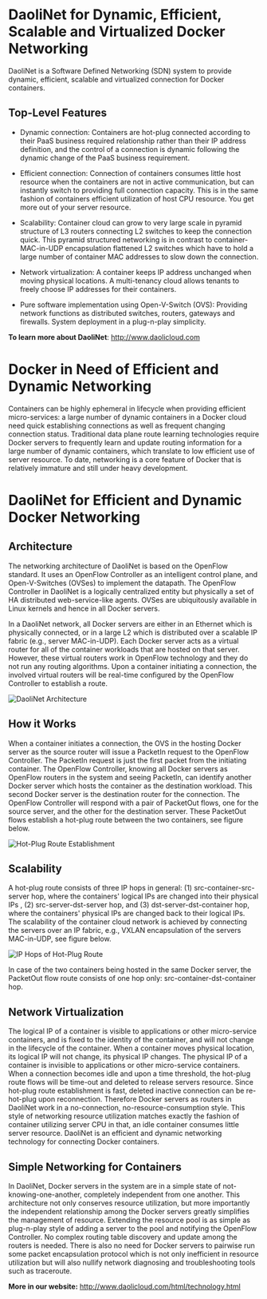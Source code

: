 DaoliNet for Dynamic, Efficient, Scalable and Virtualized Docker Networking
=================

DaoliNet is a Software Defined Networking (SDN) system to provide dynamic, efficient, scalable and virtualized connection for Docker containers.

Top-Level Features
------------------
* Dynamic connection: Containers are hot-plug connected according to their PaaS business required relationship rather than their IP address definition, and the control of a connection is dynamic following the dynamic change of the PaaS business requirement.

* Efficient connection: Connection of containers consumes little host resource when the containers are not in active communication, but can instantly switch to providing full connection capacity. This is in the same fashion of containers efficient utilization of host CPU resource. You get more out of your server resource.

* Scalability: Container cloud can grow to very large scale in pyramid structure of L3 routers connecting L2 switches to keep the connection quick. This pyramid structured networking is in contrast to container-MAC-in-UDP encapsulation flattened L2 switches which have to hold a large number of container MAC addresses to slow down the connection.

* Network virtualization: A container keeps IP address unchanged when moving physical locations. A multi-tenancy cloud allows tenants to freely choose IP addresses for their containers.

* Pure software implementation using Open-V-Switch (OVS): Providing network functions as distributed switches, routers, gateways and firewalls. System deployment in a plug-n-play simplicity.

**To learn more about DaoliNet**:  http://www.daolicloud.com

Docker in Need of Efficient and Dynamic Networking
=================

Containers can be highly ephemeral in lifecycle when providing efficient micro-services: a large number of dynamic containers in a Docker cloud need quick establishing connections as well as frequent changing connection status. Traditional data plane route learning technologies require Docker servers to frequently learn and update routing information for a large number of dynamic containers, which translate to low efficient use of server resource. To date, networking is a core feature of Docker that is relatively immature and still under heavy development.

DaoliNet for Efficient and Dynamic Docker Networking
==========================================

Architecture
------------
The networking architecture of DaoliNet is based on the OpenFlow standard. It uses an OpenFlow Controller as an intelligent control plane, and Open-V-Switches (OVSes) to implement the datapath. The OpenFlow Controller in DaoliNet is a logically centralized entity but physically a set of HA distributed web-service-like agents. OVSes are ubiquitously available in Linux kernels and hence in all Docker servers.

In a DaoliNet network, all Docker servers are either in an Ethernet which is physically connected, or in a large L2 which is distributed over a scalable IP fabric (e.g., server MAC-in-UDP). Each Docker server acts as a virtual router for all of the container workloads that are hosted on that server. However, these virtual routers work in OpenFlow technology and they do not run any routing algorithms. Upon a container initiating a connection, the involved virtual routers will be real-time configured by the OpenFlow Controller to establish a route.

![DaoliNet Architecture](http://www.daolicloud.com/topology/topologynew.png)

How it Works
------------
When a container initiates a connection, the OVS in the hosting Docker server as the source router will issue a PacketIn request to the OpenFlow Controller. The PacketIn request is just the first packet from the initiating container. The OpenFlow Controller, knowing all Docker servers as OpenFlow routers in the system and seeing PacketIn, can identify another Docker server which hosts the container as the destination workload. This second Docker server is the destination router for the connection. The OpenFlow Controller will respond with a pair of PacketOut flows, one for the source server, and the other for the destination server. These PacketOut flows establish a hot-plug route between the two containers, see figure below.

![Hot-Plug Route Establishment](http://www.daolicloud.com/topology/topology2.png)

Scalability
-----------
A hot-plug route consists of three IP hops in general: (1) src-container-src-server hop, where the containers' logical IPs are changed into their physical IPs , (2) src-server-dst-server hop, and (3) dst-server-dst-container hop, where the containers' physical IPs are changed back to their logical IPs. The scalability of the container cloud network is achieved by connecting the servers over an IP fabric, e.g., VXLAN encapsulation of the servers MAC-in-UDP, see figure below.

![IP Hops of Hot-Plug Route](http://www.daolicloud.com/topology/topology4.png)

In case of the two containers being hosted in the same Docker server, the PacketOut flow route consists of one hop only: src-container-dst-container hop.

Network Virtualization
----------------------
The logical IP of a container is visible to applications or other micro-service containers, and is fixed to the identity of the container, and will not change in the lifecycle of the container. When a container moves physical location, its logical IP will not change, its physical IP changes. The physical IP of a container is invisible to applications or other micro-service containers. When a connection becomes idle and upon a time threshold, the hot-plug route flows will be time-out and deleted to release servers resource. Since hot-plug route establishment is fast, deleted inactive connection can be re-hot-plug upon reconnection. Therefore Docker servers as routers in DaoliNet work in a no-connection, no-resource-consumption style. This style of networking resource utilization matches exactly the fashion of container utilizing server CPU in that, an idle container consumes little server resource. DaoliNet is an efficient and dynamic networking technology for connecting Docker containers.

Simple Networking for Containers
--------------------------------
In DaoliNet, Docker servers in the system are in a simple state of not-knowing-one-another, completely independent from one another. This architecture not only conserves resource utilization, but more importantly the independent relationship among the Docker servers greatly simplifies the management of resource. Extending the resource pool is as simple as plug-n-play style of adding a server to the pool and notifying the OpenFlow Controller. No complex routing table discovery and update among the routers is needed. There is also no need for Docker servers to pairwise run some packet encapsulation protocol which is not only inefficient in resource utilization but will also nullify network diagnosing and troubleshooting tools such as traceroute.

**More in our website:** http://www.daolicloud.com/html/technology.html
